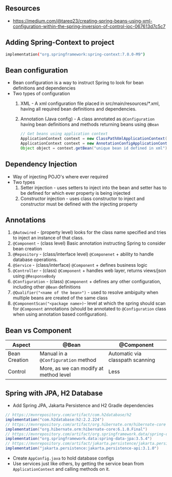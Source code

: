 ## Resources
- https://medium.com/@tareq23/creating-spring-beans-using-xml-configuration-within-the-spring-inversion-of-control-ioc-067613d7c5c7

## Adding Spring-Context to project
```bash
implementation("org.springframework:spring-context:7.0.0-M9")
```

## Bean configuration
- Bean configuration is a way to instruct Spring to look for bean definitions and dependencies
- Two types of configuration
	1. XML - A xml configuration file placed in src/main/resources/\*.xml, having all required bean definitions and dependencies.
	2. Annotation (Java config) - A class annotated as `@Configuration` having bean definitions and methods returning beans using `@Bean`

		```Java
		// Get beans using application context
		ApplicationContext context = new ClassPathXmlApplicationContext("<beans.xml>"); // using xml
		ApplicationContext context = new AnnotationConfigApplicationContext(ConfigFile.class); // using annotation
		Object object = context.getBean("unique bean id defined in xml");
		```

## Dependency Injection
- Way of injecting POJO's where ever required
- Two types
	1. Setter injection - uses setters to inject into the bean and setter has to be defined for which ever property is being injected
	2. Constructor injection - uses class constructor to inject and constructor must be defined with the injecting property

## Annotations
1. `@Autowired` - (property level) looks for the class name specified and tries to inject an instance of that class.
2. `@Component` - (class level) Basic annotation instructing Spring to consider bean creation
3. `@Repository` - (class/interface level) `@Componenet` + ability to handle database operations.
4. `@Service` - (class/interface) `@Component` + defines business logic
5. `@Controller` - (class) `@Component` + handles web layer, returns views/json using `@ResponseBody`
6. `@Configuration` - (class) `@Component` + defines any other configuration, including other `@Bean` definitions
7. `@Qualifier("<name of the bean>")` - used to resolve ambiguity when multiple beans are created of the same class
8. `@ComponentScan("<package name>)`- level at which the spring should scan for `@Component` annotations (should be annotated to `@Configuration` class when using annotation based configuration).
## Bean vs Component
| Aspect        | @Bean                                  | @Component                       |
| ------------- | -------------------------------------- | -------------------------------- |
| Bean Creation | Manual in a `@Configuration` method    | Automatic via classpath scanning |
| Control       | More, as we can modify at method level | Less                             |

## Spring with JPA, H2 Database
- Add Spring JPA, Jakarta Persistence and H2 Gradle dependencies
```gradle
// https://mvnrepository.com/artifact/com.h2database/h2
implementation("com.h2database:h2:2.2.224")
// https://mvnrepository.com/artifact/org.hibernate.orm/hibernate-core
implementation("org.hibernate.orm:hibernate-core:6.1.0.Final")
// https://mvnrepository.com/artifact/org.springframework.data/spring-data-jpa
implementation("org.springframework.data:spring-data-jpa:3.5.4")
// https://mvnrepository.com/artifact/jakarta.persistence/jakarta.persistence-api
implementation("jakarta.persistence:jakarta.persistence-api:3.1.0")
```

- Create `AppConfig.java` to hold database configs
- Use services just like others, by getting the service bean from `ApplicationContext` and calling methods on it.